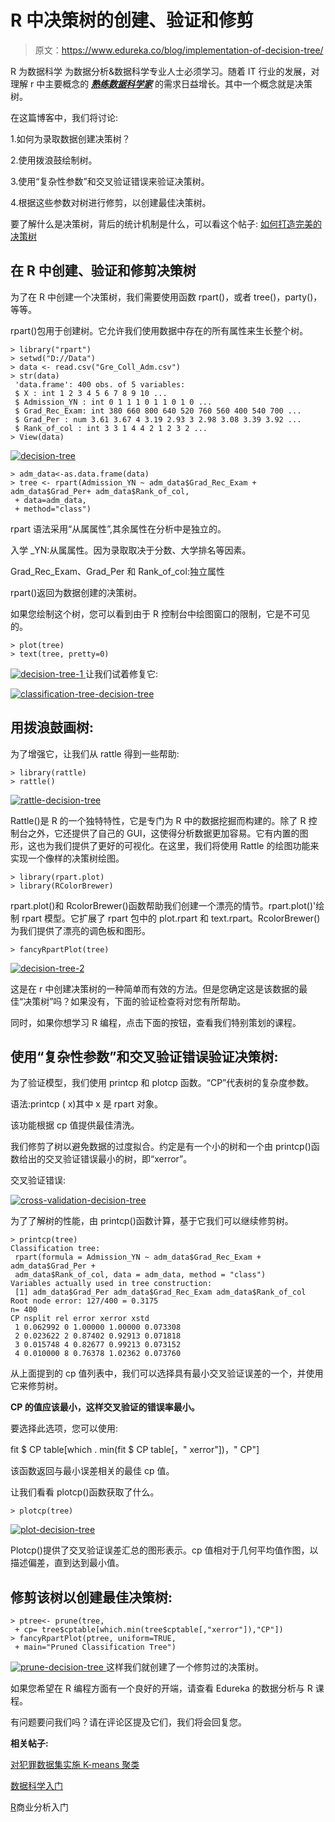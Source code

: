 # R 中决策树的创建、验证和修剪

> 原文：<https://www.edureka.co/blog/implementation-of-decision-tree/>

R 为数据科学 为数据分析&数据科学专业人士必须学习。随着 IT 行业的发展，对理解 r 中主要概念的 ***[熟练数据科学家](https://www.edureka.co/data-science)*** 的需求日益增长。其中一个概念就是决策树。

在这篇博客中，我们将讨论:

1.如何为录取数据创建决策树？

2.使用拨浪鼓绘制树。

3.使用“复杂性参数”和交叉验证错误来验证决策树。

4.根据这些参数对树进行修剪，以创建最佳决策树。

要了解什么是决策树，背后的统计机制是什么，可以看这个帖子: [如何打造完美的决策树](https://www.edureka.co/blog/decision-trees/ "How to create a perfect decision tree")

## 在 R 中创建、验证和修剪决策树

为了在 R 中创建一个决策树，我们需要使用函数 rpart()，或者 tree()，party()，等等。

rpart()包用于创建树。它允许我们使用数据中存在的所有属性来生长整个树。

```
> library("rpart")
> setwd("D://Data")
> data <- read.csv("Gre_Coll_Adm.csv")
> str(data)
 'data.frame': 400 obs. of 5 variables:
 $ X : int 1 2 3 4 5 6 7 8 9 10 ...
 $ Admission_YN : int 0 1 1 1 0 1 1 0 1 0 ...
 $ Grad_Rec_Exam: int 380 660 800 640 520 760 560 400 540 700 ...
 $ Grad_Per : num 3.61 3.67 4 3.19 2.93 3 2.98 3.08 3.39 3.92 ...
 $ Rank_of_col : int 3 3 1 4 4 2 1 2 3 2 ...
> View(data)
```

[![decision-tree](img/c1b783ee9987c3223c91d61c77370ae1.png "data")](https://www.edureka.co/blog/wp-content/uploads/2015/01/bc9-1.png)

```
> adm_data<-as.data.frame(data)
> tree <- rpart(Admission_YN ~ adm_data$Grad_Rec_Exam + adm_data$Grad_Per+ adm_data$Rank_of_col,
 + data=adm_data,
 + method="class")
```

rpart 语法采用“从属属性”,其余属性在分析中是独立的。

入学 _YN:从属属性。因为录取取决于分数、大学排名等因素。

Grad_Rec_Exam、Grad_Per 和 Rank_of_col:独立属性

rpart()返回为数据创建的决策树。

如果您绘制这个树，您可以看到由于 R 控制台中绘图窗口的限制，它是不可见的。

```
> plot(tree)
> text(tree, pretty=0)
```

[![decision-tree-1](img/d1114b4a2e0543f7f3675b81352d3d5e.png "trre1") ](https://www.edureka.co/blog/wp-content/uploads/2015/01/bc31.png) 让我们试着修复它:

[![classification-tree-decision-tree](img/bcfeb2e026c8aa70d61b2bcd7459bab4.png "tree2")](https://www.edureka.co/blog/wp-content/uploads/2015/01/bc61.png)

## 用拨浪鼓画树:

为了增强它，让我们从 rattle 得到一些帮助:

```
> library(rattle)
> rattle()
```

[![rattle-decision-tree](img/25cb1c8d92e5da3ab9720ae03434ee3f.png "rattle gui")](https://www.edureka.co/blog/wp-content/uploads/2015/01/bc41.png)

Rattle()是 R 的一个独特特性，它是专门为 R 中的数据挖掘而构建的。除了 R 控制台之外，它还提供了自己的 GUI，这使得分析数据更加容易。它有内置的图形，这也为我们提供了更好的可视化。在这里，我们将使用 Rattle 的绘图功能来实现一个像样的决策树绘图。

```
> library(rpart.plot)
> library(RColorBrewer)
```

rpart.plot()和 RcolorBrewer()函数帮助我们创建一个漂亮的情节。rpart.plot()'绘制 rpart 模型。它扩展了 rpart 包中的 plot.rpart 和 text.rpart。RcolorBrewer()为我们提供了漂亮的调色板和图形。

```
> fancyRpartPlot(tree)
```

[![decision-tree-2](img/47021851a7389cf999cbf3e1ad2ed879.png "tree3 rattle")](https://www.edureka.co/blog/wp-content/uploads/2015/01/bc11.png)

这是在 r 中创建决策树的一种简单而有效的方法。但是您确定这是该数据的最佳“决策树”吗？如果没有，下面的验证检查将对您有所帮助。

同时，如果你想学习 R 编程，点击下面的按钮，查看我们特别策划的课程。

## 使用“复杂性参数”和交叉验证错误验证决策树:

为了验证模型，我们使用 printcp 和 plotcp 函数。“CP”代表树的复杂度参数。

语法:printcp ( x)其中 x 是 rpart 对象。

该功能根据 cp 值提供最佳清洗。

我们修剪了树以避免数据的过度拟合。约定是有一个小的树和一个由 printcp()函数给出的交叉验证错误最小的树，即“xerror”。

交叉验证错误:

[![cross-validation-decision-tree](img/4d6a07289a7b1d73c2a24d6f867aaf22.png "cv error")](https://www.edureka.co/blog/wp-content/uploads/2015/01/bc81.png)

为了了解树的性能，由 printcp()函数计算，基于它我们可以继续修剪树。

```
> printcp(tree)
Classification tree:
 rpart(formula = Admission_YN ~ adm_data$Grad_Rec_Exam + adm_data$Grad_Per +
 adm_data$Rank_of_col, data = adm_data, method = "class")
Variables actually used in tree construction:
 [1] adm_data$Grad_Per adm_data$Grad_Rec_Exam adm_data$Rank_of_col
Root node error: 127/400 = 0.3175
n= 400
CP nsplit rel error xerror xstd
 1 0.062992 0 1.00000 1.00000 0.073308
 2 0.023622 2 0.87402 0.92913 0.071818
 3 0.015748 4 0.82677 0.99213 0.073152
 4 0.010000 8 0.76378 1.02362 0.073760
```

从上面提到的 cp 值列表中，我们可以选择具有最小交叉验证误差的一个，并使用它来修剪树。

**CP 的值应该最小，这样交叉验证的错误率最小。**

要选择此选项，您可以使用:

fit $ CP table[which . min(fit $ CP table[，" xerror"])，" CP"]

该函数返回与最小误差相关的最佳 cp 值。

让我们看看 plotcp()函数获取了什么。

```
> plotcp(tree)
```

[![plot-decision-tree](img/405aa784479e2c9995146e878f20b863.png "error plot")](https://www.edureka.co/blog/wp-content/uploads/2015/01/bc51.png)

[](https://www.edureka.co/blog/wp-content/uploads/2015/01/bc5.png)Plotcp()提供了交叉验证误差汇总的图形表示。cp 值相对于几何平均值作图，以描述偏差，直到达到最小值。

## 修剪该树以创建最佳决策树:

```
> ptree<- prune(tree,
 + cp= tree$cptable[which.min(tree$cptable[,"xerror"]),"CP"])
> fancyRpartPlot(ptree, uniform=TRUE,
 + main="Pruned Classification Tree")
```

[![prune-decision-tree](img/7eda54c2410140e27a70da212d4ecb69.png "pruned tree") ](https://www.edureka.co/blog/wp-content/uploads/2015/01/bc71.png) 这样我们就创建了一个修剪过的决策树。

如果您希望在 R 编程方面有一个良好的开端，请查看 Edureka 的数据分析与 R 课程。

有问题要问我们吗？请在评论区提及它们，我们将会回复您。

**相关帖子:**

[对犯罪数据集实施 K-means 聚类](https://www.edureka.co/blog/implementing-kmeans-clustering-on-the-crime-dataset/ "Implementing K-means clustering")

[数据科学入门](https://www.edureka.co/data-science "Get started with Data Science")

[R](https://www.edureka.co/r-for-analytics "Get started with Data Analytics with R")商业分析入门